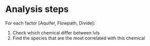 # Analysis steps

For each factor [Aquifer, Flowpath, Divide]:

1. Check which chemical differ between lvls
2. Find the species that are the most correlated with this chemical

